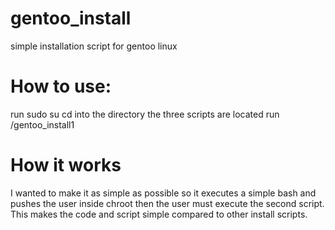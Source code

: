 # gentoo_install
simple installation script for gentoo linux

# How to use:
run sudo su
cd into the directory the three scripts are located
run /gentoo_install1

# How it works
I wanted to make it as simple as possible so it executes a simple bash and pushes the user inside chroot
then the user must execute the second script. This makes the code and script simple compared to other install scripts.
